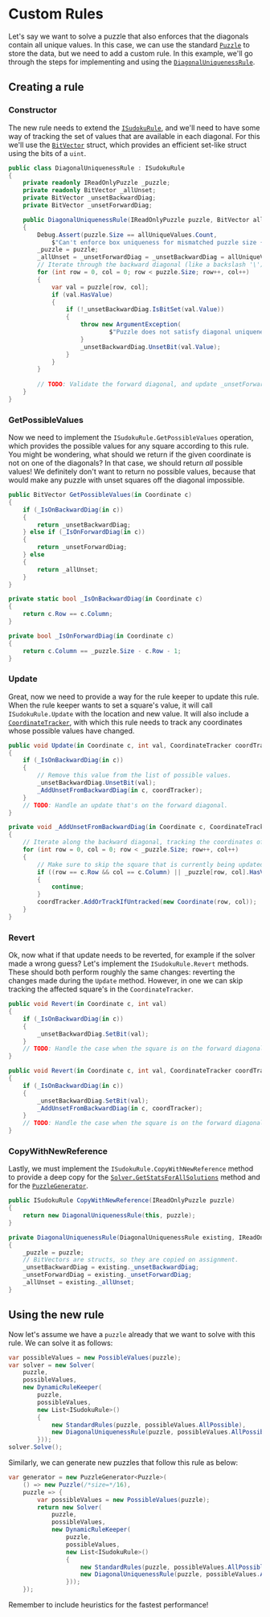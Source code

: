 # Custom Rules

Let's say we want to solve a puzzle that also enforces that the diagonals contain all unique
values. In this case, we can use the standard [`Puzzle`](xref:SudokuSpice.Puzzle) to store the
data, but we need to add a custom rule. In this example, we'll go through the steps for
implementing and using the
[`DiagonalUniquenessRule`](xref:SudokuSpice.RuleBased.Rules.DiagonalUniquenessRule).

## Creating a rule

### Constructor

The new rule needs to extend the [`ISudokuRule`](xref:SudokuSpice.RuleBased.Rules.ISudokuRule), and we'll
need to have some way of tracking the set of values that are available in each diagonal. For this
we'll use the [`BitVector`](xref:SudokuSpice.BitVector) struct, which provides an efficient
set-like struct using the bits of a `uint`.

```csharp
public class DiagonalUniquenessRule : ISudokuRule
{
    private readonly IReadOnlyPuzzle _puzzle;
    private readonly BitVector _allUnset;
    private BitVector _unsetBackwardDiag;
    private BitVector _unsetForwardDiag;

    public DiagonalUniquenessRule(IReadOnlyPuzzle puzzle, BitVector allUniqueValues)
    {
        Debug.Assert(puzzle.Size == allUniqueValues.Count,
            $"Can't enforce box uniqueness for mismatched puzzle size {puzzle.Size} and number of unique values {allUniqueValues.Count}");
        _puzzle = puzzle;
        _allUnset = _unsetForwardDiag = _unsetBackwardDiag = allUniqueValues;
        // Iterate through the backward diagonal (like a backslash '\')
        for (int row = 0, col = 0; row < puzzle.Size; row++, col++)
        {
            var val = puzzle[row, col];
            if (val.HasValue)
            {
                if (!_unsetBackwardDiag.IsBitSet(val.Value))
                {
                    throw new ArgumentException(
                            $"Puzzle does not satisfy diagonal uniqueness rule at ({row}, {col}).");
                    }
                    _unsetBackwardDiag.UnsetBit(val.Value);
                }
            }
        }
        
        // TODO: Validate the forward diagonal, and update _unsetForwardDiag accordingly.
    }
}
```

### GetPossibleValues

Now we need to implement the `ISudokuRule.GetPossibleValues` operation, which provides the possible
values for any square according to this rule. You might be wondering, what should we return if the
given coordinate is not on one of the diagonals? In that case, we should return *all* possible
values! We definitely don't want to return no possible values, because that would make any puzzle
with unset squares off the diagonal impossible.

```csharp
public BitVector GetPossibleValues(in Coordinate c)
{
    if (_IsOnBackwardDiag(in c))
    {
        return _unsetBackwardDiag;
    } else if (_IsOnForwardDiag(in c))
    {
        return _unsetForwardDiag;
    } else
    {
        return _allUnset;
    }
}

private static bool _IsOnBackwardDiag(in Coordinate c)
{
    return c.Row == c.Column;
}

private bool _IsOnForwardDiag(in Coordinate c)
{
    return c.Column == _puzzle.Size - c.Row - 1;
}
```

### Update

Great, now we need to provide a way for the rule keeper to update this rule. When the rule keeper
wants to set a square's value, it will call `ISudokuRule.Update` with the location and new value.
It will also include a [`CoordinateTracker`](xref:SudokuSpice.CoordinateTracker), with which
this rule needs to track any coordinates whose possible values have changed.

```csharp
public void Update(in Coordinate c, int val, CoordinateTracker coordTracker)
{
    if (_IsOnBackwardDiag(in c))
    {
        // Remove this value from the list of possible values.
        _unsetBackwardDiag.UnsetBit(val);
        _AddUnsetFromBackwardDiag(in c, coordTracker);
    }
    // TODO: Handle an update that's on the forward diagonal.
}

private void _AddUnsetFromBackwardDiag(in Coordinate c, CoordinateTracker coordTracker)
{
    // Iterate along the backward diagonal, tracking the coordinates of any unset squares.
    for (int row = 0, col = 0; row < _puzzle.Size; row++, col++)
    {
        // Make sure to skip the square that is currently being updated! Its value is still unset.
        if ((row == c.Row && col == c.Column) || _puzzle[row, col].HasValue)
        {
            continue;
        }
        coordTracker.AddOrTrackIfUntracked(new Coordinate(row, col));
    }
}
```

### Revert

Ok, now what if that update needs to be reverted, for example if the solver made a wrong guess?
Let's implement the `ISudokuRule.Revert` methods. These should both perform roughly the same
changes: reverting the changes made during the `Update` method. However, in one we can skip
tracking the affected square's in the `CoordinateTracker`.

```csharp
public void Revert(in Coordinate c, int val)
{
    if (_IsOnBackwardDiag(in c))
    {
        _unsetBackwardDiag.SetBit(val);
    }
    // TODO: Handle the case when the square is on the forward diagonal
}

public void Revert(in Coordinate c, int val, CoordinateTracker coordTracker)
{
    if (_IsOnBackwardDiag(in c))
    {
        _unsetBackwardDiag.SetBit(val);
        _AddUnsetFromBackwardDiag(in c, coordTracker);
    }
    // TODO: Handle the case when the square is on the forward diagonal
}
```

### CopyWithNewReference

Lastly, we must implement the `ISudokuRule.CopyWithNewReference` method to provide a deep copy for
the
[`Solver.GetStatsForAllSolutions`](xref:SudokuSpice.RuleBased.Solver#SudokuSpice_RuleBased_Solver_GetStatsForAllSolutions)
method and for the [`PuzzleGenerator`](xref:SudokuSpice.RuleBased.PuzzleGenerator`1).

```csharp
public ISudokuRule CopyWithNewReference(IReadOnlyPuzzle puzzle)
{
    return new DiagonalUniquenessRule(this, puzzle);
}

private DiagonalUniquenessRule(DiagonalUniquenessRule existing, IReadOnlyPuzzle puzzle)
{
    _puzzle = puzzle;
    // BitVectors are structs, so they are copied on assignment.
    _unsetBackwardDiag = existing._unsetBackwardDiag;
    _unsetForwardDiag = existing._unsetForwardDiag;
    _allUnset = existing._allUnset;
}
```

## Using the new rule

Now let's assume we have a `puzzle` already that we want to solve with this rule. We can solve it
as follows:

```csharp
var possibleValues = new PossibleValues(puzzle);
var solver = new Solver(
    puzzle,
    possibleValues,
    new DynamicRuleKeeper(
        puzzle,
        possibleValues,
        new List<ISudokuRule>()
        {
            new StandardRules(puzzle, possibleValues.AllPossible),
            new DiagonalUniquenessRule(puzzle, possibleValues.AllPossible),
		}));
solver.Solve();
```

Similarly, we can generate new puzzles that follow this rule as below:

```csharp
var generator = new PuzzleGenerator<Puzzle>(
    () => new Puzzle(/*size=*/16),
    puzzle => {
        var possibleValues = new PossibleValues(puzzle);
        return new Solver(
            puzzle,
            possibleValues,
            new DynamicRuleKeeper(
                puzzle,
                possibleValues,
                new List<ISudokuRule>()
                {
                    new StandardRules(puzzle, possibleValues.AllPossible),
                    new DiagonalUniquenessRule(puzzle, possibleValues.AllPossible),
		        }));
    });
```

Remember to include heuristics for the fastest performance!